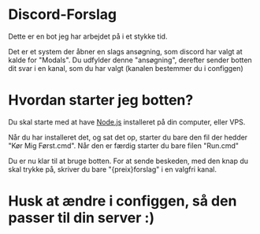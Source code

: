 # Discord-Forslag

Dette er en bot jeg har arbejdet på i et stykke tid.

Det er et system der åbner en slags ansøgning, som discord har valgt at kalde for "Modals". Du udfylder denne "ansøgning", derefter sender botten dit svar i en kanal, som du har valgt (kanalen bestemmer du i configgen)

# Hvordan starter jeg botten?

Du skal starte med at have [Node.js](https://nodejs.org/en/) installeret på din computer, eller VPS.

Når du har installeret det, og sat det op, starter du bare den fil der hedder "Kør Mig Først.cmd". Når den er færdig starter du bare filen "Run.cmd"

Du er nu klar til at bruge botten. For at sende beskeden, med den knap du skal trykke på, skriver du bare "{preix}forslag" i en valgfri kanal.

# Husk at ændre i configgen, så den passer til din server :)
